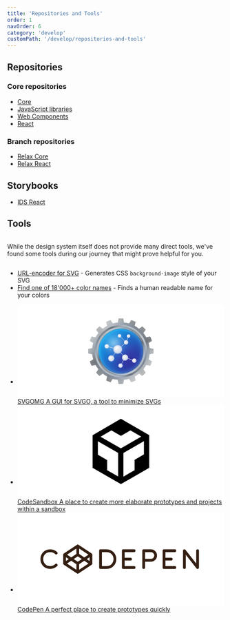 ```yaml
---
title: 'Repositories and Tools'
order: 1
navOrder: 6
category: 'develop'
customPath: '/develop/repositories-and-tools'
---
```


## Repositories

### Core repositories

<ul class="ids-doc if navigational cards four text">
  <li class="if">
    <a target="_blank" href="https://dev.azure.com/if-it/If%20Design%20Hub/_git/ids-core" rel="noreferrer noopener" class="ids-doc if navigational-card text box" >
      <span class="if title">Core</span>
    </a>
  </li>
  <li class="if">
    <a target="_blank" href="https://dev.azure.com/if-it/If%20Design%20Hub/_git/ids-js" rel="noreferrer noopener" class="ids-doc if navigational-card text box" >
      <span class="if title">JavaScript libraries</span>
    </a>
  </li>
  <li class="if">
    <a target="_blank" href="https://dev.azure.com/if-it/If%20Design%20Hub/_git/ids-wc" rel="noreferrer noopener" class="ids-doc if navigational-card text box" >
      <span class="if title">Web Components</span>
    </a>
  </li>
  <li class="if">
    <a target="_blank" href="https://dev.azure.com/if-it/If%20Design%20Hub/_git/ids-react" rel="noreferrer noopener" class="ids-doc if navigational-card text box" >
      <span class="if title">React</span>
    </a>
  </li>
</ul>

### Branch repositories

<ul class="ids-doc if navigational cards four text">
  <li class="if">
    <a target="_blank" href="https://dev.azure.com/if-it/If%20Design%20Hub/_git/ids-relax-core" rel="noreferrer noopener" class="ids-doc if navigational-card text box" >
      <span class="if title">Relax Core</span>
    </a>
  </li>
  <li class="if">
    <a target="_blank" href="https://dev.azure.com/if-it/If%20Design%20Hub/_git/ids-relax-react" rel="noreferrer noopener" class="ids-doc if navigational-card text box" >
      <span class="if title">Relax React</span>
    </a>
  </li>
</ul>

## Storybooks

<ul class="ids-doc if navigational cards four text">
  <li class="if">
    <a target="_blank" href="https://storybook.design.if.eu/" rel="noreferrer noopener" class="ids-doc if navigational-card text box" >
      <span class="if title">IDS React</span>
    </a>
  </li>
</ul>

## Tools

<div class="if text layout column left">

While the design system itself does not provide many direct tools, we've found some tools during our journey that might
prove helpful for you.

</div>

-   [URL-encoder for SVG](https://yoksel.github.io/url-encoder/) - Generates CSS `background-image` style of your SVG
-   [Find one of 18'000+ color names](https://codepen.io/meodai/full/mEvZRx) - Finds a human readable name for your colors

<ul class="ids-doc if navigational cards three lifestyle">
<li class="if">
  <a href="https://jakearchibald.github.io/svgomg/" class="ids-doc if navigational-card lifestyle" >
    <span class="if image" style="height: 152px;background-color: #ffffff; padding: 2rem 3rem; display: flex; justify-content: center; align-items: center;background-color: #ffffff;">
      <svg style="width: 100%; height: 100%;" xmlns="http://www.w3.org/2000/svg" xmlns:xlink="http://www.w3.org/1999/xlink" viewBox="0 0 512 512"><defs><path id="a" d="M512 274.094v-36.191l-31.59-5.743a224.595 224.595 0 00-7.93-40.031l26.958-17.377-13.852-33.438-31.354 6.776a226.088 226.088 0 00-22.705-33.898l18.286-26.415-25.594-25.591-26.409 18.285a226.197 226.197 0 00-33.898-22.706l6.773-31.354-33.437-13.851-17.376 26.958a224.75 224.75 0 00-40.032-7.931L274.098 0h-36.193l-5.744 31.59a224.512 224.512 0 00-40.033 7.931l-17.376-26.959-33.438 13.851 6.776 31.354a226.053 226.053 0 00-33.899 22.706L87.776 62.185l-25.591 25.59 18.287 26.415a226.089 226.089 0 00-22.705 33.898l-31.355-6.776-13.85 33.438 26.959 17.377a224.567 224.567 0 00-7.93 40.03L0 237.902v36.191l31.59 5.744a224.484 224.484 0 007.931 40.032l-26.959 17.378 13.85 33.435 31.355-6.773a226.012 226.012 0 0022.705 33.898l-18.287 26.414 25.591 25.593 26.415-18.287a225.977 225.977 0 0033.899 22.706l-6.776 31.354 33.438 13.852 17.377-26.958a224.932 224.932 0 0040.031 7.93l5.744 31.59h36.192l5.744-31.59a224.62 224.62 0 0040.03-7.93l17.378 26.957 33.436-13.852-6.772-31.354a226.06 226.06 0 0033.897-22.706l26.414 18.286 25.593-25.593-18.286-26.412a226.486 226.486 0 0022.706-33.899l31.354 6.772 13.853-33.435-26.958-17.377a224.943 224.943 0 007.93-40.032L512 274.094z"/></defs><clipPath id="b"><use xlink:href="#a" overflow="visible"/></clipPath><linearGradient id="c" gradientUnits="userSpaceOnUse" x1="480.818" y1="380.617" x2="31.183" y2="131.38"><stop offset="0" stop-color="#BDC6C9"/><stop offset=".092" stop-color="#ABB4B7"/><stop offset=".277" stop-color="#7D8588"/><stop offset=".483" stop-color="#444A4D"/><stop offset=".584" stop-color="#5E6669"/><stop offset=".772" stop-color="#899396"/><stop offset=".916" stop-color="#A3AFB2"/><stop offset="1" stop-color="#ADBABD"/></linearGradient><circle clip-path="url(#b)" fill="url(#c)" cx="256" cy="255.998" r="257"/><radialGradient id="d" cx="256" cy="255.998" r="257" gradientTransform="translate(0 .001)" gradientUnits="userSpaceOnUse"><stop offset=".73" stop-color="#004ED4" stop-opacity=".4"/><stop offset=".784" stop-color="#437CDE" stop-opacity=".319"/><stop offset=".842" stop-color="#83A8E7" stop-opacity=".234"/><stop offset=".894" stop-color="#B5CAEE" stop-opacity=".157"/><stop offset=".94" stop-color="#DAE3F4" stop-opacity=".089"/><stop offset=".977" stop-color="#F0F2F7" stop-opacity=".035"/><stop offset="1" stop-color="#F8F8F8" stop-opacity="0"/></radialGradient><circle clip-path="url(#b)" fill="url(#d)" cx="256" cy="255.998" r="257"/><linearGradient id="e" gradientUnits="userSpaceOnUse" x1="352.299" y1="494.346" x2="159.701" y2="17.65"><stop offset="0" stop-color="#fff" stop-opacity="0"/><stop offset=".5" stop-color="#4D5057" stop-opacity=".75"/><stop offset="1" stop-color="#fff" stop-opacity="0"/></linearGradient><circle clip-path="url(#b)" fill="url(#e)" cx="256" cy="255.998" r="257"/><radialGradient id="f" cx="256" cy="255.998" r="257" gradientTransform="translate(0 .001)" gradientUnits="userSpaceOnUse"><stop offset=".8" stop-color="#6B6B6B" stop-opacity="0"/><stop offset=".826" stop-color="#848484" stop-opacity=".02"/><stop offset=".883" stop-color="#B5B5B5" stop-opacity=".066"/><stop offset=".933" stop-color="#DADADA" stop-opacity=".107"/><stop offset=".974" stop-color="#F0F0F0" stop-opacity=".139"/><stop offset="1" stop-color="#F8F8F8" stop-opacity=".16"/></radialGradient><circle clip-path="url(#b)" fill="url(#f)" cx="256" cy="255.998" r="257"/><linearGradient id="g" gradientUnits="userSpaceOnUse" x1="74.274" y1="437.724" x2="437.726" y2="74.272"><stop offset="0" stop-color="#fff" stop-opacity="0"/><stop offset=".5" stop-color="#828282" stop-opacity=".6"/><stop offset="1" stop-color="#fff" stop-opacity="0"/></linearGradient><circle clip-path="url(#b)" fill="url(#g)" cx="256" cy="255.998" r="257"/><linearGradient id="h" gradientUnits="userSpaceOnUse" x1="45.46" y1="403.419" x2="466.539" y2="108.576"><stop offset=".2" stop-color="#fff" stop-opacity="0"/><stop offset=".5" stop-color="#fff" stop-opacity=".36"/><stop offset=".8" stop-color="#fff" stop-opacity="0"/></linearGradient><circle clip-path="url(#b)" fill="url(#h)" cx="256" cy="255.998" r="257"/><defs><path id="i" d="M256.001 50.999C142.777 50.999 51 142.774 51 255.998s91.777 204.999 205.001 204.999C369.226 460.997 461 369.222 461 255.998S369.226 50.999 256.001 50.999z"/></defs><clipPath id="j"><use xlink:href="#i" overflow="visible"/></clipPath><linearGradient id="k" gradientUnits="userSpaceOnUse" x1="441.158" y1="358.64" x2="70.835" y2="153.366" gradientTransform="rotate(-90 256 256)"><stop offset="0" stop-color="#BDC6C9"/><stop offset=".092" stop-color="#ABB4B7"/><stop offset=".277" stop-color="#7D8588"/><stop offset=".483" stop-color="#444A4D"/><stop offset=".584" stop-color="#5E6669"/><stop offset=".772" stop-color="#899396"/><stop offset=".916" stop-color="#A3AFB2"/><stop offset="1" stop-color="#ADBABD"/></linearGradient><path clip-path="url(#j)" fill="url(#k)" d="M256 44.334c116.894 0 211.676 94.771 211.676 211.664S372.894 467.673 256 467.673c-116.893 0-211.665-94.782-211.665-211.675S139.107 44.334 256 44.334z"/><radialGradient id="l" cx="255.997" cy="256.006" r="217.969" gradientTransform="matrix(0 -.971 .971 0 7.396 504.601)" gradientUnits="userSpaceOnUse"><stop offset=".86" stop-color="#0058D4" stop-opacity=".6"/><stop offset="1" stop-color="#F8F8F8" stop-opacity="0"/></radialGradient><path clip-path="url(#j)" fill="url(#l)" d="M256 44.334c116.894 0 211.676 94.771 211.676 211.664S372.894 467.673 256 467.673c-116.893 0-211.665-94.782-211.665-211.675S139.107 44.334 256 44.334z"/><linearGradient id="m" gradientUnits="userSpaceOnUse" x1="335.313" y1="452.313" x2="176.686" y2="59.7" gradientTransform="rotate(-90 256 256)"><stop offset="0" stop-color="#fff" stop-opacity="0"/><stop offset=".5" stop-color="#4D5057" stop-opacity=".75"/><stop offset="1" stop-color="#fff" stop-opacity="0"/></linearGradient><path clip-path="url(#j)" fill="url(#m)" d="M256 44.334c116.894 0 211.676 94.771 211.676 211.664S372.894 467.673 256 467.673c-116.893 0-211.665-94.782-211.665-211.675S139.107 44.334 256 44.334z"/><linearGradient id="n" gradientUnits="userSpaceOnUse" x1="106.329" y1="405.673" x2="405.669" y2="106.333" gradientTransform="rotate(-90 256 256)"><stop offset="0" stop-color="#fff" stop-opacity="0"/><stop offset=".5" stop-color="#828282" stop-opacity=".6"/><stop offset="1" stop-color="#fff" stop-opacity="0"/></linearGradient><path clip-path="url(#j)" fill="url(#n)" d="M256 44.334c116.894 0 211.676 94.771 211.676 211.664S372.894 467.673 256 467.673c-116.893 0-211.665-94.782-211.665-211.675S139.107 44.334 256 44.334z"/><linearGradient id="o" gradientUnits="userSpaceOnUse" x1="82.599" y1="377.421" x2="429.401" y2="134.588" gradientTransform="rotate(-90 256 256)"><stop offset=".2" stop-color="#fff" stop-opacity="0"/><stop offset=".5" stop-color="#fff" stop-opacity=".36"/><stop offset=".8" stop-color="#fff" stop-opacity="0"/></linearGradient><path clip-path="url(#j)" fill="url(#o)" d="M256 44.334c116.894 0 211.676 94.771 211.676 211.664S372.894 467.673 256 467.673c-116.893 0-211.665-94.782-211.665-211.675S139.107 44.334 256 44.334z"/><defs><path id="p" d="M446 255.999c0-104.932-85.066-190-190-190s-190 85.068-190 190c0 104.934 85.066 189.998 190 189.998s190-85.064 190-189.998z"/></defs><clipPath id="q"><use xlink:href="#p" overflow="visible"/></clipPath><linearGradient id="r" gradientUnits="userSpaceOnUse" x1="427.61" y1="351.133" x2="84.388" y2="160.881"><stop offset="0" stop-color="#BDC6C9"/><stop offset=".092" stop-color="#ABB4B7"/><stop offset=".277" stop-color="#7D8588"/><stop offset=".483" stop-color="#444A4D"/><stop offset=".584" stop-color="#5E6669"/><stop offset=".772" stop-color="#899396"/><stop offset=".916" stop-color="#A3AFB2"/><stop offset="1" stop-color="#ADBABD"/></linearGradient><path clip-path="url(#q)" fill="url(#r)" d="M452.182 255.998c0 108.338-87.844 196.19-196.182 196.19-108.339 0-196.179-87.853-196.179-196.19S147.661 59.832 256 59.832c108.338 0 196.182 87.829 196.182 196.166z"/><radialGradient id="s" cx="260.891" cy="260.9" r="191.461" gradientTransform="matrix(.971 0 0 .971 7.397 7.398)" gradientUnits="userSpaceOnUse"><stop offset=".88" stop-color="#0037D4"/><stop offset="1" stop-color="#F8F8F8" stop-opacity="0"/></radialGradient><path clip-path="url(#q)" fill="url(#s)" d="M446.679 260.746c0 102.678-83.253 185.939-185.931 185.939-102.677 0-185.928-83.262-185.928-185.939 0-102.676 83.25-185.915 185.928-185.915s185.931 83.239 185.931 185.915z"/><radialGradient id="t" cx="256" cy="256" r="197.367" gradientTransform="matrix(.973 0 0 .973 6.961 6.96)" gradientUnits="userSpaceOnUse"><stop offset=".88" stop-color="#0066D4"/><stop offset="1" stop-color="#F8F8F8" stop-opacity="0"/></radialGradient><path clip-path="url(#q)" fill="url(#t)" d="M448 255.987C448 362.019 362.032 448 255.999 448 149.967 448 64 362.019 64 255.987 64 149.957 149.967 64 255.999 64 362.032 64 448 149.957 448 255.987z"/><linearGradient id="u" gradientUnits="userSpaceOnUse" x1="329.512" y1="437.945" x2="182.495" y2="74.067"><stop offset="0" stop-color="#fff" stop-opacity="0"/><stop offset=".5" stop-color="#4D5057" stop-opacity=".75"/><stop offset="1" stop-color="#fff" stop-opacity="0"/></linearGradient><path clip-path="url(#q)" fill="url(#u)" d="M452.182 255.998c0 108.338-87.844 196.19-196.182 196.19-108.339 0-196.179-87.853-196.179-196.19S147.661 59.832 256 59.832c108.338 0 196.182 87.829 196.182 196.166z"/><linearGradient id="v" gradientUnits="userSpaceOnUse" x1="117.285" y1="394.722" x2="394.718" y2="117.289"><stop offset="0" stop-color="#fff" stop-opacity="0"/><stop offset=".5" stop-color="#828282" stop-opacity=".6"/><stop offset="1" stop-color="#fff" stop-opacity="0"/></linearGradient><path clip-path="url(#q)" fill="url(#v)" d="M452.182 255.998c0 108.338-87.844 196.19-196.182 196.19-108.339 0-196.179-87.853-196.179-196.19S147.661 59.832 256 59.832c108.338 0 196.182 87.829 196.182 196.166z"/><linearGradient id="w" gradientUnits="userSpaceOnUse" x1="95.291" y1="368.536" x2="416.713" y2="143.474"><stop offset=".2" stop-color="#fff" stop-opacity="0"/><stop offset=".5" stop-color="#fff" stop-opacity=".36"/><stop offset=".8" stop-color="#fff" stop-opacity="0"/></linearGradient><path clip-path="url(#q)" fill="url(#w)" d="M452.182 255.998c0 108.338-87.844 196.19-196.182 196.19-108.339 0-196.179-87.853-196.179-196.19S147.661 59.832 256 59.832c108.338 0 196.182 87.829 196.182 196.166z"/><defs><path id="x" d="M256.001 80.999C159.355 80.999 81 159.354 81 255.998c0 96.644 78.355 174.999 175.001 174.999 96.645 0 174.999-78.355 174.999-174.999 0-96.644-78.354-174.999-174.999-174.999z"/></defs><clipPath id="y"><use xlink:href="#x" overflow="visible"/></clipPath><linearGradient id="z" gradientUnits="userSpaceOnUse" x1="131.906" y1="131.904" x2="380.096" y2="380.094"><stop offset="0" stop-color="#14B9FF"/><stop offset="1" stop-color="#48007F"/></linearGradient><path clip-path="url(#y)" fill="url(#z)" d="M256.001 80.499c-96.922 0-175.501 78.578-175.501 175.499 0 96.92 78.579 175.499 175.501 175.499 96.921 0 175.499-78.579 175.499-175.499 0-96.921-78.578-175.499-175.499-175.499z"/><radialGradient id="A" cx="256" cy="255.998" r="175.5" gradientTransform="translate(0 .001)" gradientUnits="userSpaceOnUse"><stop offset=".33" stop-color="#006CC2" stop-opacity="0"/><stop offset=".628" stop-color="#016EC3" stop-opacity=".232"/><stop offset=".736" stop-color="#0575C7" stop-opacity=".315"/><stop offset=".813" stop-color="#0D80CE" stop-opacity=".374"/><stop offset=".874" stop-color="#1791D8" stop-opacity=".422"/><stop offset=".927" stop-color="#25A7E4" stop-opacity=".464"/><stop offset=".974" stop-color="#36C2F4" stop-opacity=".499"/><stop offset="1" stop-color="#42D5FF" stop-opacity=".52"/></radialGradient><path clip-path="url(#y)" fill="url(#A)" d="M256.001 80.499c-96.922 0-175.501 78.578-175.501 175.499 0 96.92 78.579 175.499 175.501 175.499 96.921 0 175.499-78.579 175.499-175.499 0-96.921-78.578-175.499-175.499-175.499z"/><radialGradient id="B" cx="202" cy="192.998" r="127" gradientTransform="translate(0 .001)" gradientUnits="userSpaceOnUse"><stop offset="0" stop-color="#E1FFFF" stop-opacity=".5"/><stop offset=".093" stop-color="#D9F9FD" stop-opacity=".453"/><stop offset=".239" stop-color="#C3E7F6" stop-opacity=".38"/><stop offset=".42" stop-color="#9ECAEC" stop-opacity=".29"/><stop offset=".628" stop-color="#6CA2DE" stop-opacity=".186"/><stop offset=".855" stop-color="#2C6FCC" stop-opacity=".072"/><stop offset="1" stop-color="#004CBF" stop-opacity="0"/></radialGradient><path clip-path="url(#y)" fill="url(#B)" d="M202.001 65.999c-70.134 0-127.001 56.867-127.001 127 0 70.128 56.867 126.999 127.001 126.999C272.13 319.998 329 263.127 329 192.999c0-70.133-56.87-127-126.999-127z"/><path opacity=".31" clip-path="url(#y)" fill="#191919" d="M256.001 67C151.62 67 67 151.619 67 256s84.62 189 189.001 189S445 360.381 445 256 360.382 67 256.001 67zm0 361.481c-95.259 0-172.485-77.224-172.485-172.481 0-95.257 77.226-172.484 172.485-172.484 95.259 0 172.48 77.226 172.48 172.484 0 95.258-77.221 172.481-172.48 172.481z"/><path stroke="#E4EAF4" stroke-width="3" stroke-miterlimit="10" fill="none" d="M231.267 242.166l65.335-54.5M296.602 187.666L245.867 136.5M296.602 187.666l19.5-49.228M231.267 242.166l-85.232-23.999M231.267 242.166l-50.7 70.334M231.267 242.166l56.6 63.4M287.867 305.566l72.334 24.301M287.867 305.566l-34.564 63.967"/><defs><circle id="C" cx="231.267" cy="242.166" r="34.333"/></defs><clipPath id="D"><use xlink:href="#C" overflow="visible"/></clipPath><radialGradient id="E" cx="219.436" cy="230.335" r="51.497" gradientUnits="userSpaceOnUse"><stop offset="0" stop-color="#fff"/><stop offset="1" stop-color="#B8C4D1"/></radialGradient><circle clip-path="url(#D)" fill="url(#E)" cx="219.436" cy="230.335" r="51.498"/><radialGradient id="F" cx="228.484" cy="237.666" r="34.647" gradientTransform="translate(-12.968 -11.834) scale(1.063)" gradientUnits="userSpaceOnUse"><stop offset="0" stop-color="#fff" stop-opacity="0"/><stop offset=".265" stop-color="#FCFDFE" stop-opacity=".212"/><stop offset=".449" stop-color="#F3F6FD" stop-opacity=".359"/><stop offset=".609" stop-color="#E4EBF9" stop-opacity=".487"/><stop offset=".755" stop-color="#CEDBF5" stop-opacity=".604"/><stop offset=".89" stop-color="#B2C7EF" stop-opacity=".712"/><stop offset="1" stop-color="#95B2E9" stop-opacity=".8"/></radialGradient><circle clip-path="url(#D)" fill="url(#F)" cx="229.934" cy="240.833" r="36.833"/><defs><circle id="G" cx="180.568" cy="312.5" r="24.033"/></defs><clipPath id="H"><use xlink:href="#G" overflow="visible"/></clipPath><radialGradient id="I" cx="172.285" cy="304.218" r="36.048" gradientUnits="userSpaceOnUse"><stop offset="0" stop-color="#fff"/><stop offset="1" stop-color="#B8C4D1"/></radialGradient><circle clip-path="url(#H)" fill="url(#I)" cx="172.285" cy="304.219" r="36.048"/><radialGradient id="J" cx="181.17" cy="304.201" r="24.252" gradientTransform="translate(-12.968 -11.834) scale(1.063)" gradientUnits="userSpaceOnUse"><stop offset="0" stop-color="#fff" stop-opacity="0"/><stop offset=".265" stop-color="#FCFDFE" stop-opacity=".212"/><stop offset=".449" stop-color="#F3F6FD" stop-opacity=".359"/><stop offset=".609" stop-color="#E4EAF9" stop-opacity=".487"/><stop offset=".755" stop-color="#CED9F5" stop-opacity=".604"/><stop offset=".89" stop-color="#B2C4EF" stop-opacity=".712"/><stop offset="1" stop-color="#95AEE9" stop-opacity=".8"/></radialGradient><circle clip-path="url(#H)" fill="url(#J)" cx="179.634" cy="311.566" r="25.783"/><defs><circle id="K" cx="288.801" cy="306.5" r="24.033"/></defs><clipPath id="L"><use xlink:href="#K" overflow="visible"/></clipPath><radialGradient id="M" cx="280.519" cy="298.218" r="36.048" gradientUnits="userSpaceOnUse"><stop offset="0" stop-color="#fff"/><stop offset="1" stop-color="#B8C4D1"/></radialGradient><circle clip-path="url(#L)" fill="url(#M)" cx="280.519" cy="298.219" r="36.048"/><radialGradient id="N" cx="282.978" cy="298.557" r="24.253" gradientTransform="translate(-12.968 -11.834) scale(1.063)" gradientUnits="userSpaceOnUse"><stop offset="0" stop-color="#fff" stop-opacity="0"/><stop offset=".265" stop-color="#FCFDFE" stop-opacity=".212"/><stop offset=".449" stop-color="#F3F5FD" stop-opacity=".359"/><stop offset=".609" stop-color="#E4E7F9" stop-opacity=".487"/><stop offset=".755" stop-color="#CED4F5" stop-opacity=".604"/><stop offset=".89" stop-color="#B2BBEF" stop-opacity=".712"/><stop offset="1" stop-color="#95A2E9" stop-opacity=".8"/></radialGradient><circle clip-path="url(#L)" fill="url(#N)" cx="287.867" cy="305.566" r="25.783"/><defs><circle id="O" cx="146.035" cy="218.167" r="17.167"/></defs><clipPath id="P"><use xlink:href="#O" overflow="visible"/></clipPath><radialGradient id="Q" cx="140.119" cy="212.251" r="25.749" gradientUnits="userSpaceOnUse"><stop offset="0" stop-color="#fff"/><stop offset="1" stop-color="#B8C4D1"/></radialGradient><circle clip-path="url(#P)" fill="url(#Q)" cx="140.119" cy="212.252" r="25.749"/><radialGradient id="R" cx="148.938" cy="215.719" r="17.323" gradientTransform="translate(-12.968 -11.834) scale(1.063)" gradientUnits="userSpaceOnUse"><stop offset="0" stop-color="#fff" stop-opacity="0"/><stop offset=".265" stop-color="#FCFEFE" stop-opacity=".212"/><stop offset=".449" stop-color="#F3F9FD" stop-opacity=".359"/><stop offset=".609" stop-color="#E4F1F9" stop-opacity=".487"/><stop offset=".755" stop-color="#CEE5F5" stop-opacity=".604"/><stop offset=".89" stop-color="#B2D6EF" stop-opacity=".712"/><stop offset="1" stop-color="#95C7E9" stop-opacity=".8"/></radialGradient><circle clip-path="url(#P)" fill="url(#R)" cx="145.368" cy="217.5" r="18.416"/><defs><circle id="S" cx="296.603" cy="187.667" r="17.167"/></defs><clipPath id="T"><use xlink:href="#S" overflow="visible"/></clipPath><radialGradient id="U" cx="290.687" cy="181.751" r="25.749" gradientUnits="userSpaceOnUse"><stop offset="0" stop-color="#fff"/><stop offset="1" stop-color="#B8C4D1"/></radialGradient><circle clip-path="url(#T)" fill="url(#U)" cx="290.687" cy="181.751" r="25.749"/><radialGradient id="V" cx="290.568" cy="187.029" r="17.323" gradientTransform="translate(-12.968 -11.834) scale(1.063)" gradientUnits="userSpaceOnUse"><stop offset="0" stop-color="#fff" stop-opacity="0"/><stop offset=".265" stop-color="#FCFDFE" stop-opacity=".212"/><stop offset=".449" stop-color="#F3F7FD" stop-opacity=".359"/><stop offset=".609" stop-color="#E4ECF9" stop-opacity=".487"/><stop offset=".755" stop-color="#CEDEF5" stop-opacity=".604"/><stop offset=".89" stop-color="#B2CBEF" stop-opacity=".712"/><stop offset="1" stop-color="#95B7E9" stop-opacity=".8"/></radialGradient><circle clip-path="url(#T)" fill="url(#V)" cx="295.936" cy="187" r="18.416"/><defs><circle id="W" cx="253.304" cy="369.533" r="17.167"/></defs><clipPath id="X"><use xlink:href="#W" overflow="visible"/></clipPath><radialGradient id="Y" cx="247.388" cy="363.618" r="25.749" gradientUnits="userSpaceOnUse"><stop offset="0" stop-color="#fff"/><stop offset="1" stop-color="#B8C4D1"/></radialGradient><circle clip-path="url(#X)" fill="url(#Y)" cx="247.388" cy="363.619" r="25.749"/><radialGradient id="Z" cx="249.839" cy="358.1" r="17.323" gradientTransform="translate(-12.968 -11.834) scale(1.063)" gradientUnits="userSpaceOnUse"><stop offset="0" stop-color="#fff" stop-opacity="0"/><stop offset=".265" stop-color="#FCFCFE" stop-opacity=".212"/><stop offset=".449" stop-color="#F3F3FD" stop-opacity=".359"/><stop offset=".609" stop-color="#E4E4F9" stop-opacity=".487"/><stop offset=".755" stop-color="#CECFF5" stop-opacity=".604"/><stop offset=".89" stop-color="#B2B4EF" stop-opacity=".712"/><stop offset="1" stop-color="#9598E9" stop-opacity=".8"/></radialGradient><circle clip-path="url(#X)" fill="url(#Z)" cx="252.637" cy="368.867" r="18.416"/><defs><circle id="aa" cx="360.868" cy="330.533" r="17.167"/></defs><clipPath id="ab"><use xlink:href="#aa" overflow="visible"/></clipPath><radialGradient id="ac" cx="354.952" cy="324.618" r="25.749" gradientUnits="userSpaceOnUse"><stop offset="0" stop-color="#fff"/><stop offset="1" stop-color="#B8C4D1"/></radialGradient><circle clip-path="url(#ab)" fill="url(#ac)" cx="354.952" cy="324.619" r="25.749"/><radialGradient id="ad" cx="351.019" cy="321.415" r="17.322" gradientTransform="translate(-12.968 -11.834) scale(1.063)" gradientUnits="userSpaceOnUse"><stop offset="0" stop-color="#fff" stop-opacity="0"/><stop offset=".265" stop-color="#FDFCFE" stop-opacity=".212"/><stop offset=".449" stop-color="#F5F3FD" stop-opacity=".359"/><stop offset=".609" stop-color="#E9E4F9" stop-opacity=".487"/><stop offset=".755" stop-color="#D7CEF5" stop-opacity=".604"/><stop offset=".89" stop-color="#C0B2EF" stop-opacity=".712"/><stop offset="1" stop-color="#A995E9" stop-opacity=".8"/></radialGradient><circle clip-path="url(#ab)" fill="url(#ad)" cx="360.201" cy="329.867" r="18.416"/><defs><circle id="ae" cx="245.867" cy="136.5" r="13.733"/></defs><clipPath id="af"><use xlink:href="#ae" overflow="visible"/></clipPath><radialGradient id="ag" cx="241.135" cy="131.768" r="20.599" gradientUnits="userSpaceOnUse"><stop offset="0" stop-color="#fff"/><stop offset="1" stop-color="#B8C4D1"/></radialGradient><circle clip-path="url(#af)" fill="url(#ag)" cx="241.135" cy="131.768" r="20.599"/><radialGradient id="ah" cx="242.97" cy="139.026" r="13.859" gradientTransform="translate(-12.968 -11.834) scale(1.063)" gradientUnits="userSpaceOnUse"><stop offset="0" stop-color="#fff" stop-opacity="0"/><stop offset=".265" stop-color="#FCFEFE" stop-opacity=".212"/><stop offset=".449" stop-color="#F3F9FD" stop-opacity=".359"/><stop offset=".609" stop-color="#E4F1F9" stop-opacity=".487"/><stop offset=".755" stop-color="#CEE5F5" stop-opacity=".604"/><stop offset=".89" stop-color="#B2D6EF" stop-opacity=".712"/><stop offset="1" stop-color="#95C7E9" stop-opacity=".8"/></radialGradient><circle clip-path="url(#af)" fill="url(#ah)" cx="245.334" cy="135.967" r="14.733"/><defs><circle id="ai" cx="316.102" cy="138.438" r="13.733"/></defs><clipPath id="aj"><use xlink:href="#ai" overflow="visible"/></clipPath><radialGradient id="ak" cx="311.369" cy="133.706" r="20.599" gradientUnits="userSpaceOnUse"><stop offset="0" stop-color="#fff"/><stop offset="1" stop-color="#B8C4D1"/></radialGradient><circle clip-path="url(#aj)" fill="url(#ak)" cx="311.369" cy="133.707" r="20.599"/><radialGradient id="al" cx="309.035" cy="140.85" r="13.859" gradientTransform="translate(-12.968 -11.834) scale(1.063)" gradientUnits="userSpaceOnUse"><stop offset="0" stop-color="#fff" stop-opacity="0"/><stop offset=".265" stop-color="#FCFDFE" stop-opacity=".212"/><stop offset=".449" stop-color="#F3F7FD" stop-opacity=".359"/><stop offset=".609" stop-color="#E4ECF9" stop-opacity=".487"/><stop offset=".755" stop-color="#CEDDF5" stop-opacity=".604"/><stop offset=".89" stop-color="#B2C9EF" stop-opacity=".712"/><stop offset="1" stop-color="#95B5E9" stop-opacity=".8"/></radialGradient><circle clip-path="url(#aj)" fill="url(#al)" cx="315.568" cy="137.905" r="14.733"/></svg>
    </span>
      <span class="if title">SVGOMG<span class="if inline-nowrap"
        >&#xfeff;<span class="if icon ui arrow-right"></span
      ></span></span>
      <span class="if text">A GUI for SVGO, a tool to minimize SVGs</span>
    </div>
  </a>
  </li>
  <li class="if">
  <a href="https://codesandbox.io" class="ids-doc if navigational-card lifestyle" >
    <span class="if image" style="height: 152px;background-color: #ffffff; padding: 2rem 3rem; display: flex; justify-content: center; align-items: center;background-color: #ffffff;">
      <svg style="width: 100%; height: 100%;" xmlns="http://www.w3.org/2000/svg" preserveAspectRatio="xMidYMid" viewBox="0 0 256 296"><path d="M115.498 261.088v-106.61L23.814 101.73v60.773l41.996 24.347v45.7l49.688 28.54zm23.814.627l50.605-29.151V185.78l42.269-24.495v-60.011l-92.874 53.621v106.82zm80.66-180.887l-48.817-28.289-42.863 24.872-43.188-24.897-49.252 28.667 91.914 52.882 92.206-53.235zM0 222.212V74.495L127.987 0 256 74.182v147.797l-128.016 73.744L0 222.212z"/></svg>
</span>      <span class="if title">CodeSandbox<span class="if inline-nowrap"
        >&#xfeff;<span class="if icon ui arrow-right"></span
      ></span></span>
      <span class="if text">A place to create more elaborate prototypes and projects within a sandbox</span>
  </a>
  </li>
  <li class="if">
  <a href="https://codepen.io" class="ids-doc if navigational-card lifestyle" >
    <span class="if image" style="height: 152px;background-color: #ffffff; padding: 2rem 3rem; display: flex; justify-content: center; align-items: center;background-color: #ffffff;">
      <svg style="width: 100%; height: 100%;" xmlns="http://www.w3.org/2000/svg" viewBox="0 0 138 26" fill="none" stroke="#331e11" stroke-width="2.3" stroke-linecap="round" stroke-linejoin="round">
        <path d="M80 6h-9v14h9 M114 6h-9 v14h9 M111 13h-6 M77 13h-6 M122 20V6l11 14V6 M22 16.7L33 24l11-7.3V9.3L33 2L22 9.3V16.7z M44 16.7L33 9.3l-11 7.4 M22 9.3l11 7.3 l11-7.3 M33 2v7.3 M33 16.7V24 M88 14h6c2.2 0 4-1.8 4-4s-1.8-4-4-4h-6v14 M15 8c-1.3-1.3-3-2-5-2c-4 0-7 3-7 7s3 7 7 7 c2 0 3.7-0.8 5-2 M64 13c0 4-3 7-7 7h-5V6h5C61 6 64 9 64 13z"/>
      </svg></span>
      <span class="if title">CodePen<span class="if inline-nowrap"
        >&#xfeff;<span class="if icon ui arrow-right"></span
      ></span></span>
      <span class="if text">A perfect place to create prototypes quickly</span>
  </a>
  </li>
</ul>
